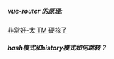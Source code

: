 ##### vue-router 的原理:
[非常好-太 TM 硬核了](https://juejin.cn/post/6991640600533532679)


##### hash模式和history模式如何跳转？